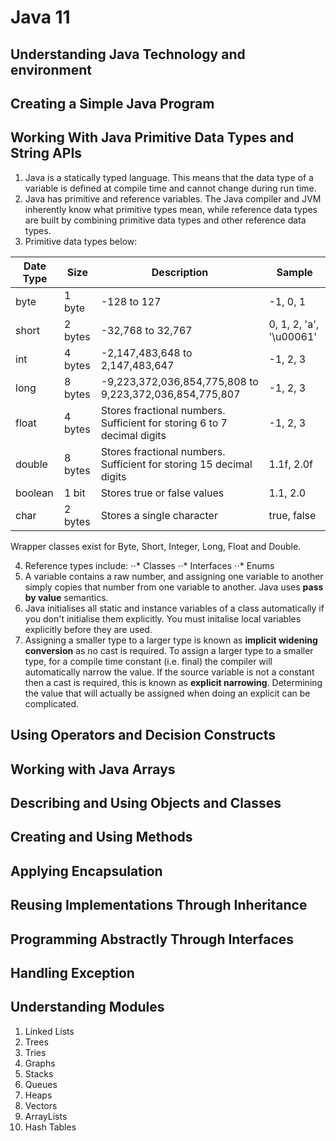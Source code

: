 # Java 11

## Understanding Java Technology and environment

## Creating a Simple Java Program

## Working With Java Primitive Data Types and String APIs

1. Java is a statically typed language. This means that the data type of a variable is defined at compile time and cannot change during run time. 
2. Java has primitive and reference variables. The Java compiler and JVM inherently know what primitive types mean, while reference data types are built by combining primitive data types and other reference data types.
3. Primitive data types below:

| Date Type | Size    | Description                                                             | Sample                  |
|-----------|---------|-------------------------------------------------------------------------|-------------------------|
| byte      | 1 byte  | -128 to 127                                                             | -1, 0, 1                |
| short     | 2 bytes | -32,768 to 32,767                                                       | 0, 1, 2, 'a', '\u00061' |
| int       | 4 bytes | -2,147,483,648 to 2,147,483,647                                         | -1, 2, 3                |
| long      | 8 bytes | -9,223,372,036,854,775,808 to 9,223,372,036,854,775,807                 | -1, 2, 3                |
| float     | 4 bytes | Stores fractional numbers. Sufficient for storing 6 to 7 decimal digits | -1, 2, 3                |
| double    | 8 bytes | Stores fractional numbers. Sufficient for storing 15 decimal digits     | 1.1f, 2.0f              |
| boolean   | 1 bit   | Stores true or false values                                             | 1.1, 2.0                |
| char      | 2 bytes | Stores a single character                                               | true, false             |

Wrapper classes exist for Byte, Short, Integer, Long, Float and Double.

4. Reference types include:
⋅⋅* Classes
⋅⋅*  Interfaces
⋅⋅*  Enums
5. A variable contains a raw number, and assigning one variable to another simply copies that number from one variable to another. Java uses **pass by value** semantics.
6. Java initialises all static and instance variables of a class automatically if you don't initialise them explicitly. You must initalise local variables explicitly before they are used.
7. Assigning a smaller type to a larger type is known as **implicit widening conversion** as no cast is required. To assign a larger type to a smaller type, for a compile time constant (i.e. final) the compiler will automatically narrow the value. If the source variable is not a constant then a cast is required, this is known as **explicit narrowing**. Determining the value that will actually be assigned when doing an explicit can be complicated.

## Using Operators and Decision Constructs

## Working with Java Arrays

## Describing and Using Objects and Classes

## Creating and Using Methods

## Applying Encapsulation

## Reusing Implementations Through Inheritance

## Programming Abstractly Through Interfaces

## Handling Exception

## Understanding Modules

1. Linked Lists
2. Trees
3. Tries
4. Graphs
5. Stacks
6. Queues
7. Heaps
8. Vectors
9. ArrayLists
10. Hash Tables
